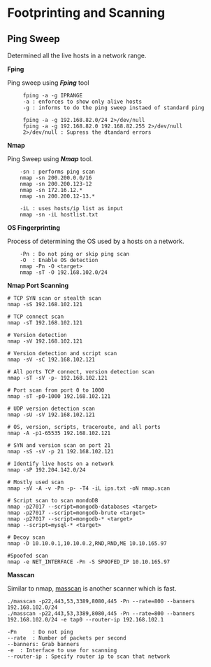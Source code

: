 # Footprinting and Scanning

## Ping Sweep
Determined all the live hosts in a network range.
	
**Fping**

Ping sweep using **_Fping_** tool

```
     fping -a -g IPRANGE
     -a : enforces to show only alive hosts
     -g : informs to do the ping sweep instaed of standard ping
```
```
     fping -a -g 192.168.82.0/24 2>/dev/null
     fping -a -g 192.168.82.0 192.168.82.255 2>/dev/null
     2>/dev/null : Supress the dtandard errors
```
 **Nmap**
 
Ping Sweep using **_Nmap_** tool.
 
```
    -sn : performs ping scan
    nmap -sn 200.200.0.0/16
    nmap -sn 200.200.123-12
    nmap -sn 172.16.12.*
    nmap -sn 200.200.12-13.*
```
```
    -iL : uses hosts/ip list as input
    nmap -sn -iL hostlist.txt
```
**OS Fingerprinting**

Process of determining the OS used by a hosts on a network.

```
    -Pn : Do not ping or skip ping scan
    -O  : Enable OS detection
    nmap -Pn -O <target>
    nmap -sT -O 192.168.102.0/24 
```

**Nmap Port Scanning**

```
# TCP SYN scan or stealth scan
nmap -sS 192.168.102.121

# TCP connect scan
nmap -sT 192.168.102.121

# Version detection
nmap -sV 192.168.102.121

# Version detection and script scan
nmap -sV -sC 192.168.102.121

# All ports TCP connect, version detection scan
nmap -sT -sV -p- 192.168.102.121

# Port scan from port 0 to 1000
nmap -sT -p0-1000 192.168.102.121

# UDP version detection scan
nmap -sU -sV 192.168.102.121

# OS, version, scripts, traceroute, and all ports
nmap -A -p1-65535 192.168.102.121

# SYN and version scan on port 21
nmap -sS -sV -p 21 192.168.102.121

# Identify live hosts on a network
nmap -sP 192.204.142.0/24

# Mostly used scan
nmap -sV -A -v -Pn -p- -T4 -iL ips.txt -oN nmap.scan

# Script scan to scan mondoDB
nmap -p27017 --script=mongodb-databases <target>
nmap -p27017 --script=mongodb-brute <target>
nmap -p27017 --script=mongodb-* <target>
nmap --script=mysql-* <target>

# Decoy scan
nmap -D 10.10.0.1,10.10.0.2,RND,RND,ME 10.10.165.97

#Spoofed scan
nmap -e NET_INTERFACE -Pn -S SPOOFED_IP 10.10.165.97
```

**Masscan**

Similar to nmap, [masscan](https://github.com/robertdavidgraham/masscan) is another scanner which is fast.

```
./masscan -p22,443,53,3389,8080,445 -Pn --rate=800 --banners 192.168.102.0/24
./masscan -p22,443,53,3389,8080,445 -Pn --rate=800 --banners 192.168.102.0/24 -e tap0 --router-ip 192.168.102.1

-Pn 	: Do not ping
--rate	: Number of packets per second
--banners: Grab banners
-e	: Interface to use for scanning
--router-ip : Specify router ip to scan that network
```
